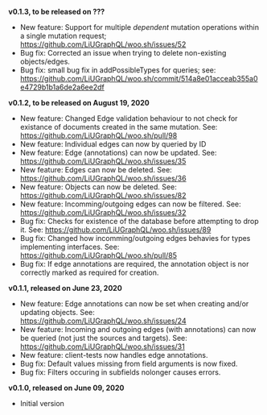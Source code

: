 **v0.1.3, to be released on ???**
* New feature: Support for multiple *dependent* mutation operations within a single mutation request; https://github.com/LiUGraphQL/woo.sh/issues/52
* Bug fix: Corrected an issue when trying to delete non-existing objects/edges.
* Bug fix: small bug fix in addPossibleTypes for queries; see: https://github.com/LiUGraphQL/woo.sh/commit/514a8e01acceab355a0e4729b1b1a6de2a6ee2df


**v0.1.2, to be released on August 19, 2020**
* New feature: Changed Edge validation behaviour to not check for existance of documents created in the same mutation. See: https://github.com/LiUGraphQL/woo.sh/pull/98
* New feature: Individual edges can now by queried by ID
* New feature: Edge (annotations) can now be updated. See: https://github.com/LiUGraphQL/woo.sh/issues/35
* New feature: Edges can now be deleted. See: https://github.com/LiUGraphQL/woo.sh/issues/36
* New feature: Objects can now be deleted. See: https://github.com/LiUGraphQL/woo.sh/issues/82
* New feature: Incomming/outgoing edges can now be filtered. See: https://github.com/LiUGraphQL/woo.sh/issues/32
* Bug fix: Checks for existence of the database before attempting to drop it. See: https://github.com/LiUGraphQL/woo.sh/issues/89
* Bug fix: Changed how incomming/outgoing edges behavies for types implementing interfaces. See: https://github.com/LiUGraphQL/woo.sh/pull/85
* Bug fix: If edge annotations are required, the annotation object is nor correctly marked as required for creation.

**v0.1.1, released on June 23, 2020**
* New feature: Edge annotations can now be set when creating and/or updating objects. See: https://github.com/LiUGraphQL/woo.sh/issues/24
* New feature: Incoming and outgoing edges (with annotations) can now be queried (not just the sources and targets). See: https://github.com/LiUGraphQL/woo.sh/issues/31
* New feature: client-tests now handles edge annotations.
* Bug fix: Default values missing from field arguments is now fixed.
* Bug fix: Filters occuring in subfields nolonger causes errors.

**v0.1.0, released on June 09, 2020**
* Initial version
